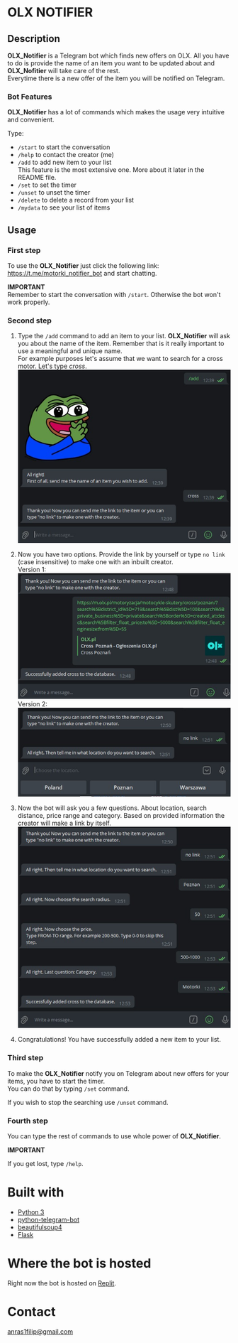 # OLX NOTIFIER

## Description

**OLX_Notifier** is a Telegram bot which finds new offers on OLX. All you have to do is provide the name of an item you
want to be updated about and **OLX_Nofitier** will take care of the rest. \
Everytime there is a new offer of the item you will be notified on Telegram.

### Bot Features

**OLX_Notifier** has a lot of commands which makes the usage very intuitive and convenient.

Type:

- `/start` to start the conversation
- `/help` to contact the creator (me)
- `/add` to add new item to your list \
  This feature is the most extensive one. More about it later in the README file.
- `/set` to set the timer
- `/unset` to unset the timer
- `/delete` to delete a record from your list
- `/mydata` to see your list of items

## Usage

### First step

To use the **OLX_Notifier** just click the following link: https://t.me/motorki_notifier_bot and start chatting.

**IMPORTANT** \
Remember to start the conversation with `/start`. Otherwise the bot won't work properly.

### Second step

1. Type the `/add` command to add an item to your list.
**OLX_Notifier** will ask you about the name of the item. Remember that is it really important to use a meaningful and unique name. \
For example purposes let's assume that we want to search for a cross motor.
Let's type *cross*.
![/add picture](images/add.jpg)
2. Now you have two options. Provide the link by yourself or type `no link` (case insensitive) to make one with an inbuilt creator. \
Version 1: \
![/add_link_manually](images/add_link_manually.jpg) \
Version 2: \
![/add_no_link](images/add_no_link.jpg)

3. Now the bot will ask you a few questions. About location, search distance, price range and category. Based on provided information the creator will make a link by itself.
![/add_conversation](images/add_conversation.jpg)

4. Congratulations! You have successfully added a new item to your list.

### Third step

To make the **OLX_Notifier** notify you on Telegram about new offers for your items, you have to start the timer. \
You can do that by typing `/set` command.

If you wish to stop the searching use `/unset` command.

### Fourth step

You can type the rest of commands to use whole power of **OLX_Notifier**.

**IMPORTANT**

If you get lost, type `/help`.

# Built with

* [Python 3](https://www.python.org/)
* [python-telegram-bot](https://github.com/python-telegram-bot/python-telegram-bot)
* [beautifulsoup4](https://www.crummy.com/software/BeautifulSoup/bs4/doc/)
* [Flask](https://flask.palletsprojects.com/en/2.0.x/)

# Where the bot is hosted

Right now the bot is hosted on [Replit](https://replit.com/~).

# Contact

anras1filip@gmail.com

